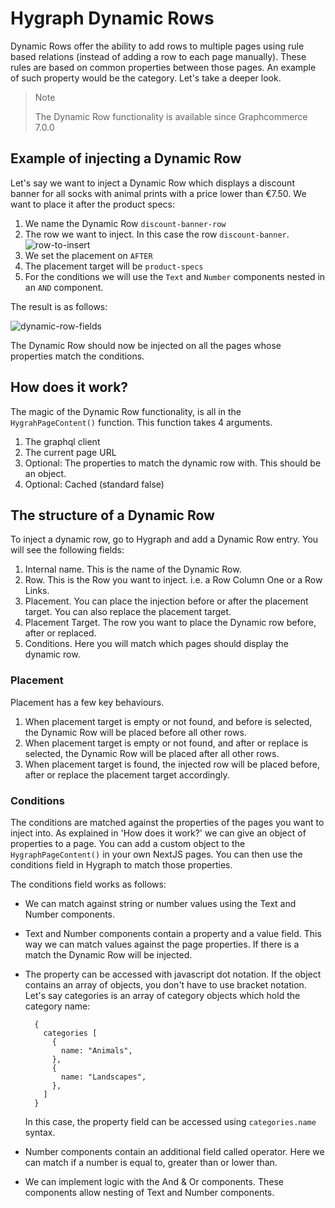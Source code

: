# Hygraph Dynamic Rows

Dynamic Rows offer the ability to add rows to multiple pages using rule based
relations (instead of adding a row to each page manually). These rules are based
on common properties between those pages. An example of such property would be
the category. Let's take a deeper look.

> Note
>
> The Dynamic Row functionality is available since Graphcommerce 7.0.0

## Example of injecting a Dynamic Row

Let's say we want to inject a Dynamic Row which displays a discount banner for
all socks with animal prints with a price lower than €7.50. We want to place it
after the product specs:

1. We name the Dynamic Row `discount-banner-row`
2. The row we want to inject. In this case the row `discount-banner`.
   ![row-to-insert](https://github.com/graphcommerce-org/graphcommerce/assets/1244416/5cada894-daef-45ef-bbb9-0ddedca0ecf5)
3. We set the placement on `AFTER`
4. The placement target will be `product-specs`
5. For the conditions we will use the `Text` and `Number` components nested in
   an `AND` component.

The result is as follows:

![dynamic-row-fields](https://github.com/graphcommerce-org/graphcommerce/assets/1244416/d3f26e9e-0ad0-4713-86a8-67f2fa2b6a97)

The Dynamic Row should now be injected on all the pages whose properties match
the conditions.

## How does it work?

The magic of the Dynamic Row functionality, is all in the `HygrahPageContent()`
function. This function takes 4 arguments.

1. The graphql client
2. The current page URL
3. Optional: The properties to match the dynamic row with. This should be an
   object.
4. Optional: Cached (standard false)

## The structure of a Dynamic Row

To inject a dynamic row, go to Hygraph and add a Dynamic Row entry. You will see
the following fields:

1. Internal name. This is the name of the Dynamic Row.
2. Row. This is the Row you want to inject. i.e. a Row Column One or a Row
   Links.
3. Placement. You can place the injection before or after the placement target.
   You can also replace the placement target.
4. Placement Target. The row you want to place the Dynamic row before, after or
   replaced.
5. Conditions. Here you will match which pages should display the dynamic row.

### Placement

Placement has a few key behaviours.

1. When placement target is empty or not found, and before is selected, the
   Dynamic Row will be placed before all other rows.
2. When placement target is empty or not found, and after or replace is
   selected, the Dynamic Row will be placed after all other rows.
3. When placement target is found, the injected row will be placed before, after
   or replace the placement target accordingly.

### Conditions

The conditions are matched against the properties of the pages you want to
inject into. As explained in 'How does it work?' we can give an object of
properties to a page. You can add a custom object to the `HygraphPageContent()`
in your own NextJS pages. You can then use the conditions field in Hygraph to
match those properties.

The conditions field works as follows:

- We can match against string or number values using the Text and Number
  components.
- Text and Number components contain a property and a value field. This way we
  can match values against the page properties. If there is a match the Dynamic
  Row will be injected.
- The property can be accessed with javascript dot notation. If the object
  contains an array of objects, you don't have to use bracket notation. Let's
  say categories is an array of category objects which hold the category name:

  ```tsx
    {
      categories [
        {
          name: "Animals",
        },
        {
          name: "Landscapes",
        },
      ]
    }
  ```

  In this case, the property field can be accessed using `categories.name`
  syntax.

- Number components contain an additional field called operator. Here we can
  match if a number is equal to, greater than or lower than.
- We can implement logic with the And & Or components. These components allow
  nesting of Text and Number components.
